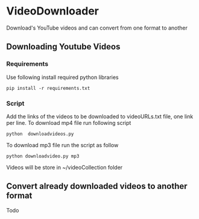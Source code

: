 # VideoDownloader
Download's YouTube videos and can convert from one format to another

## Downloading Youtube Videos

### Requirements
Use following install required python libraries 

```pip install -r requirements.txt```

### Script
Add the links of the videos to be downloaded to videoURLs.txt file, one link per line. 
To download mp4 file run following script

```python  downloadvideos.py ```

To download mp3 file run the script as follow

```python downloadvideo.py mp3 ```

Videos will be store in ~/videoCollection folder

## Convert already downloaded videos to another format
Todo





